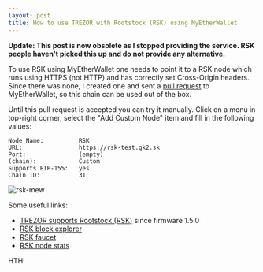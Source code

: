 ```yaml
---
layout: post
title: How to use TREZOR with Rootstock (RSK) using MyEtherWallet
---
```


**Update: This post is now obsolete as I stopped providing the service. RSK people haven't picked this up and do not provide any alternative.**

To use RSK using MyEtherWallet one needs to point it to a RSK node which runs using HTTPS (not HTTP) and has correctly set Cross-Origin headers. Since there was none, I created one and sent a [pull request](https://github.com/kvhnuke/etherwallet/pull/489) to MyEtherWallet, so this chain can be used out of the box.

Until this pull request is accepted you can try it manually. Click on a menu in top-right corner, select the "Add Custom Node" item and fill in the following values:

```
Node Name:          RSK
URL:                https://rsk-test.gk2.sk
Port:               (empty)
(chain):            Custom
Supports EIP-155:   yes
Chain ID:           31
```

![rsk-mew](/assets/rsk-mew.png)

Some useful links:

* [TREZOR supports Rootstock (RSK)](https://blog.trezor.io/trezor-firmware-updated-to-1-5-0-7a402d3e9f89) since firmware 1.5.0
* [RSK block explorer](https://explorer.rsk.co)
* [RSK faucet](https://faucet.rsk.co/)
* [RSK node stats](https://stats.rsk.co/)

HTH!
